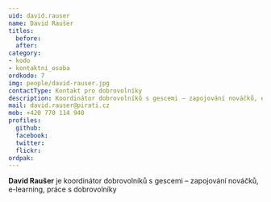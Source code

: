 ```yaml
---
uid: david.rauser
name: David Raušer
titles:
  before: 
  after:
category: 
- kodo
- kontaktni_osoba
ordkodo: 7
img: people/david-rauser.jpg
contactType: Kontakt pro dobrovolníky
description: Koordinátor dobrovolníků s gescemi – zapojování nováčků, e-learning, práce s dobrovolníky
mail: david.rauser@pirati.cz
mob: +420 770 114 940
profiles:
  github:       
  facebook: 
  twitter: 		  
  flickr:
ordpak: 		  
---
```


**David Raušer** je koordinátor dobrovolníků s gescemi – zapojování nováčků, e-learning, práce s dobrovolníky



